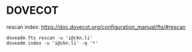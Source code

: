 DOVECOT
=======

rescan index: https://doc.dovecot.org/configuration_manual/fts/#rescan

```
doveadm fts rescan -u 'i@ckn.li'
doveadm index -u 'i@ckn.li' -q '*'
```
